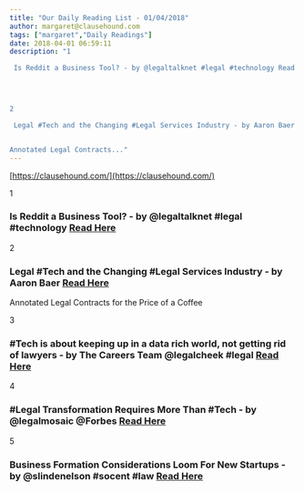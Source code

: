 ```yaml
---
title: "Our Daily Reading List - 01/04/2018"
author: margaret@clausehound.com
tags: ["margaret","Daily Readings"]
date: 2018-04-01 06:59:11
description: "1

 Is Reddit a Business Tool? - by @legaltalknet #legal #technology Read Here

 


2

 Legal #Tech and the Changing #Legal Services Industry - by Aaron Baer  Read Here


Annotated Legal Contracts..."
---
```


[https://clausehound.com/](https://clausehound.com/)

1

###  Is Reddit a Business Tool? - by @legaltalknet #legal #technology [Read Here](https://legaltalknetwork.com/podcasts/kennedy-mighell-report/2018/03/is-reddit-a-business-tool/)

 

2

###  Legal #Tech and the Changing #Legal Services Industry - by Aaron Baer  [Read Here](https://www.lexology.com/library/detail.aspx?g=8bf8ea19-6be7-4821-a7d5-00d77520da33)

Annotated Legal Contracts
for the Price of a Coffee

3

###  #Tech is about keeping up in a data rich world, not getting rid of lawyers - by The Careers Team @legalcheek #legal [Read Here](https://www.legalcheek.com/lc-careers-posts/tech-is-about-keeping-up-in-a-data-rich-world-not-getting-rid-of-lawyers/)

 

4

###  #Legal Transformation Requires More Than #Tech - by @legalmosaic @Forbes  [Read Here](https://www.forbes.com/sites/markcohen1/2018/03/19/legal-transformation-requires-more-than-tech/)

 

5

###  Business Formation Considerations Loom For New Startups - by @slindenelson #socent #law [Read Here](https://www.slindenelson.com/blog/2018/03/business-formation-considerations-loom-for-new-startups.shtml)

 